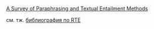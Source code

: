 [A Survey of Paraphrasing and Textual Entailment Methods](https://www.jair.org/media/2985/live-2985-5001-jair.pdf)

см. тж. [библиография по RTE](http://nlu-rg.ru/references_nlp#textual-entailment)